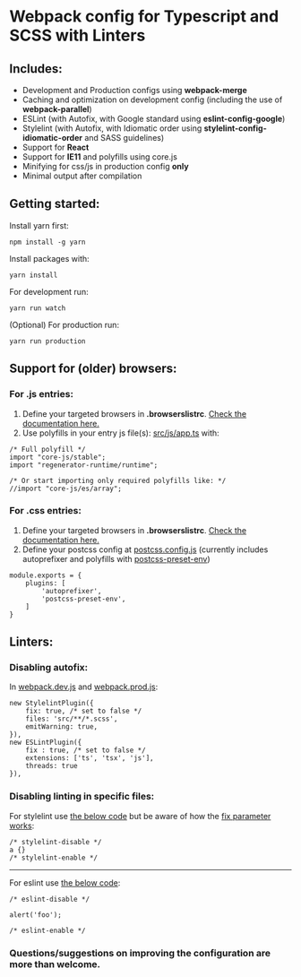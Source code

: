 # Webpack config for **Typescript** and **SCSS** with Linters
## **Includes:**
- Development and Production configs using **webpack-merge**
- Caching and optimization on development config (including the use of  **webpack-parallel**)
- ESLint (with Autofix, with Google standard using **eslint-config-google**)
- Stylelint (with Autofix, with Idiomatic order using **stylelint-config-idiomatic-order** and SASS guidelines)
- Support for **React**
- Support for **IE11** and polyfills using core.js
- Minifying for css/js in production config **only**
- Minimal output after compilation

## **Getting started:**
Install yarn first:
```
npm install -g yarn
```
Install packages with:
```
yarn install
```
For development run:
```
yarn run watch
```
(Optional) For production run:
```
yarn run production
```

## **Support for (older) browsers:**
### For .js entries:
1. Define your targeted browsers in **.browserslistrc**. [Check the documentation here.](https://github.com/browserslist/browserslist#full-list)
2. Use polyfills in your entry js file(s): [src/js/app.ts](src/js/app.ts) with:
```
/* Full polyfill */
import "core-js/stable";
import "regenerator-runtime/runtime";

/* Or start importing only required polyfills like: */
//import "core-js/es/array";
```
### For .css entries:
1. Define your targeted browsers in **.browserslistrc**. [Check the documentation here.](https://github.com/browserslist/browserslist#full-list)
2. Define your postcss config at [postcss.config.js](postcss.config.js) (currently includes autoprefixer and polyfills with [postcss-preset-env](https://github.com/csstools/postcss-preset-env#postcss-preset-env-))
```
module.exports = {
    plugins: [
        'autoprefixer',
		'postcss-preset-env',
    ]
}
```

## **Linters:**
### Disabling autofix:
In [webpack.dev.js](webpack.dev.js) and [webpack.prod.js](webpack.prod.js):
```
new StylelintPlugin({
	fix: true, /* set to false */
	files: 'src/**/*.scss',
	emitWarning: true,
}),
new ESLintPlugin({
	fix : true, /* set to false */
	extensions: ['ts', 'tsx', 'js'],
	threads: true
}),
```
### Disabling linting in specific files:
For stylelint use [the below code](https://stylelint.io/user-guide/ignore-code#within-files) but be aware of how the [fix parameter works](https://stylelint.io/user-guide/ignore-code#within-files):
```
/* stylelint-disable */
a {}
/* stylelint-enable */
```
---
For eslint use [the below code](https://eslint.org/docs/2.13.1/user-guide/configuring#disabling-rules-with-inline-comments):
```
/* eslint-disable */

alert('foo');

/* eslint-enable */
```

### Questions/suggestions on improving the configuration are more than welcome.